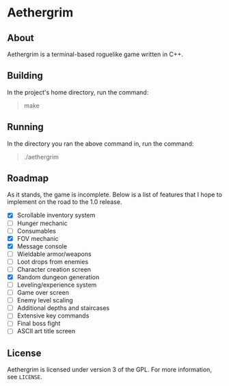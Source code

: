 # Aethergrim

## About
Aethergrim is a terminal-based roguelike game written in C++.

## Building
In the project's home directory, run the command:
> make

## Running
In the directory you ran the above command in, run the command:
> ./aethergrim

## Roadmap
As it stands, the game is incomplete. 
Below is a list of features that I hope to implement on the road to the 1.0 release.

- [x] Scrollable inventory system
- [ ] Hunger mechanic
- [ ] Consumables
- [x] FOV mechanic
- [x] Message console
- [ ] Wieldable armor/weapons
- [ ] Loot drops from enemies
- [ ] Character creation screen
- [x] Random dungeon generation
- [ ] Leveling/experience system
- [ ] Game over screen
- [ ] Enemy level scaling
- [ ] Additional depths and staircases
- [ ] Extensive key commands
- [ ] Final boss fight
- [ ] ASCII art title screen

## License
Aethergrim is licensed under version 3 of the GPL. 
For more information, see `LICENSE`.
